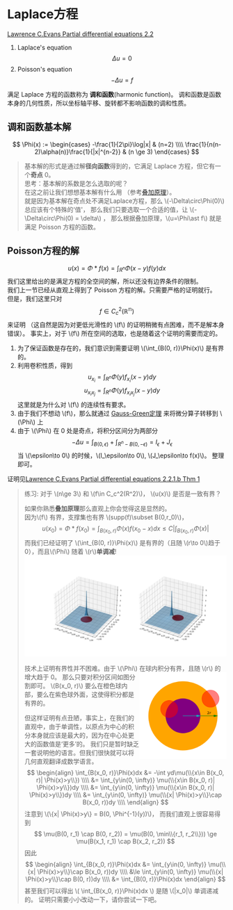 # Laplace方程

[Lawrence C.Evans Partial differential equations 2.2](../Introduction.md#教材)

1. Laplace's equation  $$ \Delta u = 0 $$  
2. Poisson's equation  $$ -\Delta u = f $$  

满足 Laplace 方程的函数称为 **调和函数**(harmonic function)。
调和函数是函数本身的几何性质，所以坐标轴平移、旋转都不影响函数的调和性质。

## 调和函数基本解

$$
\Phi(x) :=
\begin{cases}
    -\frac{1}{2\pi}\log|x|  & (n=2) \\\\
    \frac{1}{n(n-2)\alpha(n)}\frac{1}{|x|^{n-2}}    & (n \ge 3)
\end{cases}
$$

> 基本解的形式是通过解**径向函数**得到的，它满足 Laplace 方程，但它有一个**奇点** 0。  
> 思考：基本解的系数是怎么选取的呢？   
> 在这之前让我们想想基本解有什么用
> （参考[叠加原理](../../../RealAnalysis/book/Conv/Superposition.html)）。  
> [](../../../RealAnalysis/src/Conv/Superposition.md)
> 就是因为基本解在奇点处不满足Laplace方程，那么 \\(-\Delta\circ\Phi(0)\\) 总应该有个特殊的‘值'，
> 那么我们只要选取一个合适的值，让 \\(-\Delta\circ\Phi(0) = \delta\\) ，
> 那么根据叠加原理，\\(u=\Phi\ast f\\) 就是满足 Poisson 方程的函数。

## Poisson方程的解

$$
u(x) = \Phi\ast f(x) = \int_{R^n} \Phi(x-y)f(y) dx
$$
我们这里给出的是满足方程的全空间的解，所以还没有边界条件的限制。    
我们上一节已经从直观上得到了 Poisson 方程的解。只需要严格的证明就行。   
但是，我们这里只对
$$ f\in C_c^2(\mathbb{R^n}) $$ 
来证明
（这自然是因为对更低光滑性的 \\(f\\) 的证明稍微有点困难，而不是解本身错误）。
事实上，对于 \\(f\\) 所在空间的选取，也是随着这个证明的需要而定的。


1. 为了保证函数是存在的，我们意识到需要证明 \\(\int_{B(0, r)}\Phi(x)\\) 是有界的。
2. 利用卷积性质，得到 
   $$ u_{x_i}=\int_{R^n}\Phi(y)f_{x_i}(x-y)dy $$
   $$ u_{x_ix_j}=\int_{R^n}\Phi(y)f_{x_ix_j}(x-y)dy $$
   这里就是为什么对 \\(f\\) 的连续性有要求。
3. 由于我们不想动 \\(f\\)，那么就通过 [Gauss-Green定理](../../../MathematicalAnalysis/book/SurfaceIntegral/GaussGreen.html) [](../../../MathematicalAnalysis/src/SurfaceIntegral/GaussGreen.md) 来将微分算子转移到 \\(\Phi\\) 上
4. 由于 \\(\Phi\\) 在 0 处是奇点，将积分区间分为两部分 $$ -\Delta u=\int_{B(0,\epsilon)} + \int_{R^n - B(0,-\epsilon)} = I_\epsilon + J_\epsilon $$ 当 \\(\epsilon\to 0\\) 的时候，\\(I_\epsilon\to 0\\), \\(J_\epsilon\to f(x)\\)。
整理即可。

证明见[Lawrence C.Evans Partial differential equations 2.2.1.b Thm 1](../Introduction.md#教材)


> 练习: 对于 \\(n\ge 3\\) 和 \\(f\in C_c^2(R^2)\\)， \\(u(x)\\) 是否是一致有界？
>
> 如果你熟悉**叠加原理**那么直观上你会觉得这是显然的。  
> 因为\\(f\\) 有界，支撑集也有界 \\(supp(f)\subset B(0,r_0)\\)，
> $$ u(x_0) = \Phi*f(x_0) = \int_{B(x_0, r)}\Phi(x)f(x_0-x)dx \le C|\int_{B(x_0, r)}\Phi(x)| $$
> 而我们已经证明了 \\(\int_{B(0, r)}\Phi(x)\\) 是有界的（且随 \\(r\to 0\\)趋于0），而且\\(\Phi\\) 随着 \\(r\\)**单调减**!
> ![phi](./PhiInt.jpg)
>
> 技术上证明有界性并不困难。由于 \\(\Phi\\) 在球内积分有界，且随 \\(r\\) 的增大趋于 0。
> <img align="right" src="./two_circles.png" height="200"/>
> 那么只要对积分区间如图分割即可。
> \\(B(x_0, r)\\) 要么在橙色球内部，要么在紫色球外面，这使得积分都是有界的。
>
> 但这样证明有点丑陋，事实上，在我们的直观中，由于单调性，以原点为中心的积分本身就应该是最大的，因为在中心处更大的函数值是‘更多’的。
> 我们只是暂时缺乏一套说明他的语言。但我们很快就可以将几何直观翻译成数学语言。
> $$
\begin{align}
    \int_{B(x_0, r)}\Phi(x)dx &= -\int yd\mu(\\{x\in B(x_0, r)| \Phi(x)>y\\})  \\\\
    &= \int_{y\in(0, \infty)} \mu(\\{x\in B(x_0, r)| \Phi(x)>y\\})dy   \\\\
    &= \int_{y\in(0, \infty)} \mu(\\{x\in B(x_0, r)| \Phi(x)>y\\})dy   \\\\
    &= \int_{y\in(0, \infty)} \mu(\\{x| \Phi(x)>y\\}\cap B(x_0, r))dy   \\\\
\end{align}
> $$
> 注意到 \\(\\{x| \Phi(x)>y\\} = B(0, \Phi^{-1}(y))\\)， 
> 而我们直观上很容易得到
> $$ \mu(B(0, r_1) \cap B(0, r_2)) = \mu(B(0, \min\\{r_1, r_2\\})) \ge \mu(B(x_1, r_1) \cap B(x_2, r_2)) $$
> 因此
> $$
\begin{align}
    \int_{B(x_0, r)}\Phi(x)dx
    &= \int_{y\in(0, \infty)} \mu(\\{x| \Phi(x)>y\\}\cap B(x_0, r))dy   \\\\
    &\le \int_{y\in(0, \infty)} \mu(\\{x| \Phi(x)>y\\}\cap B(0, r))dy   \\\\
    &= \int_{B(0, r)}\Phi(x)dx
\end{align}
> $$
> 甚至我们可以得出 \\( \int_{B(x_0, r)}\Phi(x)dx \\) 是随 \\(|x_0|\\) 单调递减的。
> 证明只需要小小改动一下，请你尝试一下吧。
> 